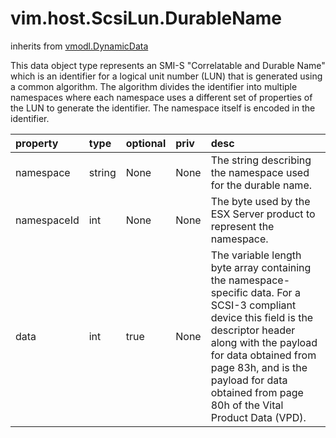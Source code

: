 vim.host.ScsiLun.DurableName
============================
inherits from [vmodl.DynamicData](docs/vmodl.DynamicData.md)


This data object type represents an SMI-S "Correlatable and    Durable Name" which is an   identifier for a logical unit number (LUN) that is generated using    a common algorithm.  The algorithm divides the identifier into    multiple namespaces where each   namespace uses a different set of properties of the LUN to generate   the identifier.  The namespace itself is encoded in the identifier.

| property | type | optional | priv | desc |
|:---------|:-----|:---------|:-----|:-----|
| namespace | string | None | None | The string describing the namespace used for the durable name. |
| namespaceId | int | None | None | The byte used by the ESX Server product to represent the namespace. |
| data | int | true | None | The variable length byte array containing the namespace-specific data.    For a SCSI-3 compliant device this field is the descriptor header   along with the payload for data obtained from page 83h, and is the   payload for data obtained from page 80h of the Vital Product Data   (VPD). |


